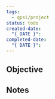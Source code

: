 ```yaml
---
tags:
  - qpsi/project
status: todo
created-date:
  "{ DATE }": 
completed-date:
  "{ DATE }":
---
```


## Objective

## Notes

